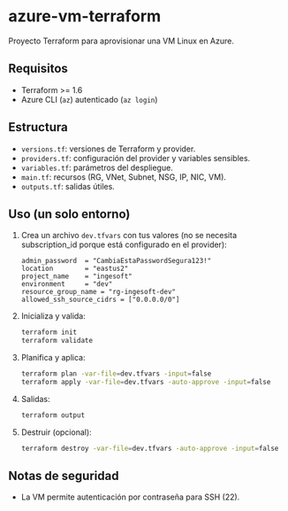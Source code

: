 # azure-vm-terraform

Proyecto Terraform para aprovisionar una VM Linux en Azure.

## Requisitos
- Terraform >= 1.6
- Azure CLI (`az`) autenticado (`az login`)

## Estructura
- `versions.tf`: versiones de Terraform y provider.
- `providers.tf`: configuración del provider y variables sensibles.
- `variables.tf`: parámetros del despliegue.
- `main.tf`: recursos (RG, VNet, Subnet, NSG, IP, NIC, VM).
- `outputs.tf`: salidas útiles.

## Uso (un solo entorno)
1. Crea un archivo `dev.tfvars` con tus valores (no se necesita subscription_id porque está configurado en el provider):
   ```hcl
   admin_password  = "CambiaEstaPasswordSegura123!"
   location        = "eastus2"
   project_name    = "ingesoft"
   environment     = "dev"
   resource_group_name = "rg-ingesoft-dev"
   allowed_ssh_source_cidrs = ["0.0.0.0/0"]
   ```

2. Inicializa y valida:
   ```bash
   terraform init
   terraform validate
   ```

3. Planifica y aplica:
   ```bash
   terraform plan -var-file=dev.tfvars -input=false
   terraform apply -var-file=dev.tfvars -auto-approve -input=false
   ```

4. Salidas:
   ```bash
   terraform output
   ```

5. Destruir (opcional):
   ```bash
   terraform destroy -var-file=dev.tfvars -auto-approve -input=false
   ```

## Notas de seguridad
- La VM permite autenticación por contraseña para SSH (22). 


